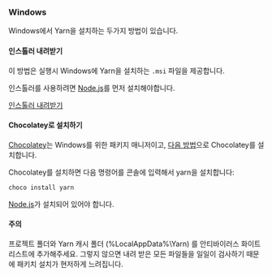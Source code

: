 
### Windows

Windows에서 Yarn을 설치하는 두가지 방법이 있습니다.

#### 인스톨러 내려받기

이 방법은 실행시 Windows에 Yarn을 설치하는 `.msi` 파일을 제공합니다.

인스톨러를 사용하려면 [Node.js](https://nodejs.org/)를 먼저 설치해야합니다.

<a class="btn btn-primary" href="https://yarnpkg.com/latest.msi">인스톨러 내려받기</a>

#### Chocolatey로 설치하기

[Chocolatey](https://chocolatey.org/)는 Windows를 위한 패키지 매니저이고, [다음 방법](https://chocolatey.org/install)으로
Chocolatey를 설치합니다.

Chocolatey를 설치하면 다음 명령어를 콘솔에 입력해서 yarn을 설치합니다:

```sh
choco install yarn
```

[Node.js](https://nodejs.org/)가 설치되어 있어야 합니다.

#### 주의
프로젝트 폴더와 Yarn 캐시 폴더 (%LocalAppData%\Yarn) 를 안티바이러스 화이트 리스트에 추가해주세요. 그렇지 않으면 내려 받은 모든 파일들을 일일이 검사하기 때문에 패키치 설치가 현저하게 느려집니다.
